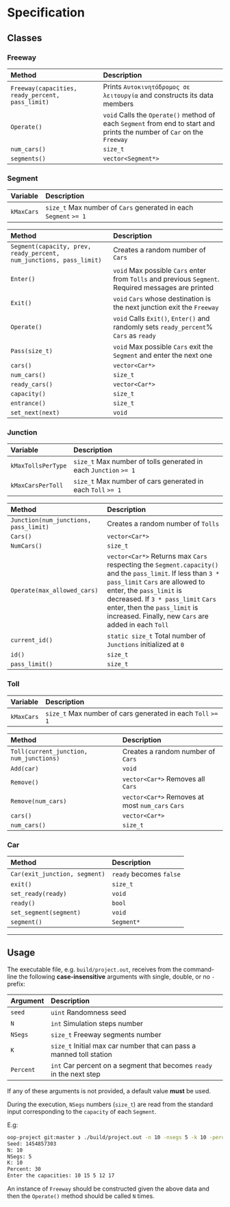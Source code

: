 # Specification

## Classes

### Freeway

Method                                          |Description
:-----------------------------------------------|:----------
`Freeway(capacities, ready_percent, pass_limit)`|Prints `Αυτοκινητόδρομος σε λειτουργία` and constructs its data members
`Operate()`                                     |`void` Calls the `Operate()` method of each `Segment` from end to start and prints the number of `Car` on the `Freeway`
`num_cars()`                                    |`size_t`
`segments()`                                    |`vector<Segment*>`

### Segment

Variable  |Description
:---------|:----------
`kMaxCars`|`size_t` Max number of `Cars` generated in each `Segment` `>= 1`

Method                                                             |Description
:------------------------------------------------------------------|:----------
`Segment(capacity, prev, ready_percent, num_junctions, pass_limit)`|Creates a random number of `Cars`
`Enter()`                                                          |`void` Max possible `Cars` enter from `Tolls` and previous `Segment`. Required messages are printed
`Exit()`                                                           |`void` `Cars` whose destination is the next junction exit the `Freeway`
`Operate()`                                                        |`void` Calls `Exit()`, `Enter()` and randomly sets `ready_percent`% `Cars` as `ready`
`Pass(size_t)`                                                     |`void` Max possible `Cars` exit the `Segment` and enter the next one
`cars()`                                                           |`vector<Car*>`
`num_cars()`                                                       |`size_t`
`ready_cars()`                                                     |`vector<Car*>`
`capacity()`                                                       |`size_t`
`entrance()`                                                       |`size_t`
`set_next(next)`                                                   |`void`

### Junction

Variable          |Description
:-----------------|:----------
`kMaxTollsPerType`|`size_t` Max number of tolls generated in each `Junction` `>= 1`
`kMaxCarsPerToll` |`size_t` Max number of cars generated in each `Toll` `>= 1`

Method                               |Description
:------------------------------------|:----------
`Junction(num_junctions, pass_limit)`|Creates a random number of `Tolls`
`Cars()`                             |`vector<Car*>`
`NumCars()`                          |`size_t`
`Operate(max_allowed_cars)`          |`vector<Car*>` Returns max `Cars` respecting the `Segment.capacity()` and the `pass_limit`. If less than `3 * pass_limit` `Cars` are allowed to enter, the `pass_limit` is decreased. If `3 * pass_limit` `Cars` enter, then the `pass_limit` is increased. Finally, new `Cars` are added in each `Toll`
`current_id()`                       |`static size_t` Total number of `Junctions` initialized at `0`
`id()`                               |`size_t`
`pass_limit()`                       |`size_t`

### Toll

Variable  |Description
:---------|:----------
`kMaxCars`|`size_t` Max number of cars generated in each `Toll` `>= 1`

Method                                 |Description
:--------------------------------------|:----------
`Toll(current_junction, num_junctions)`|Creates a random number of `Cars`
`Add(car)`                             |`void`
`Remove()        `                     |`vector<Car*>` Removes all `Cars`
`Remove(num_cars)`                     |`vector<Car*>` Removes at most `num_cars` `Cars`
`cars()`                               |`vector<Car*>`
`num_cars()`                           |`size_t`

### Car

Method                       |Description
:----------------------------|:----------
`Car(exit_junction, segment)`|`ready` becomes `false`
`exit()`                     |`size_t`
`set_ready(ready)`           |`void`
`ready()`                    |`bool`
`set_segment(segment)`       |`void`
`segment()`                  |`Segment*`

-------------------------------------------------------------------------------

## Usage

The executable file, e.g. `build/project.out`, receives from the command-line
the following **case-insensitive** arguments with single, double, or no `-`
prefix:

Argument |Description
:--------|:----------
`seed`   |`uint` Randomness seed
`N`      |`int` Simulation steps number
`NSegs`  |`size_t` Freeway segments number
`K`      |`size_t` Initial max car number that can pass a manned toll station
`Percent`|`int` Car percent on a segment that becomes `ready` in the next step

If any of these arguments is not provided, a default value **must** be used.

During the execution, `NSegs` numbers (`size_t`) are read from the standard
input corresponding to the `capacity` of each `Segment`.

E.g:

```sh
oop-project git:master ❯ ./build/project.out -n 10 -nsegs 5 -k 10 -percent 30
Seed: 1454857303
N: 10
NSegs: 5
K: 10
Percent: 30
Enter the capacities: 10 15 5 12 17
```

An instance of `Freeway` should be constructed given the above data and then the
`Operate()` method should be called `N` times.
